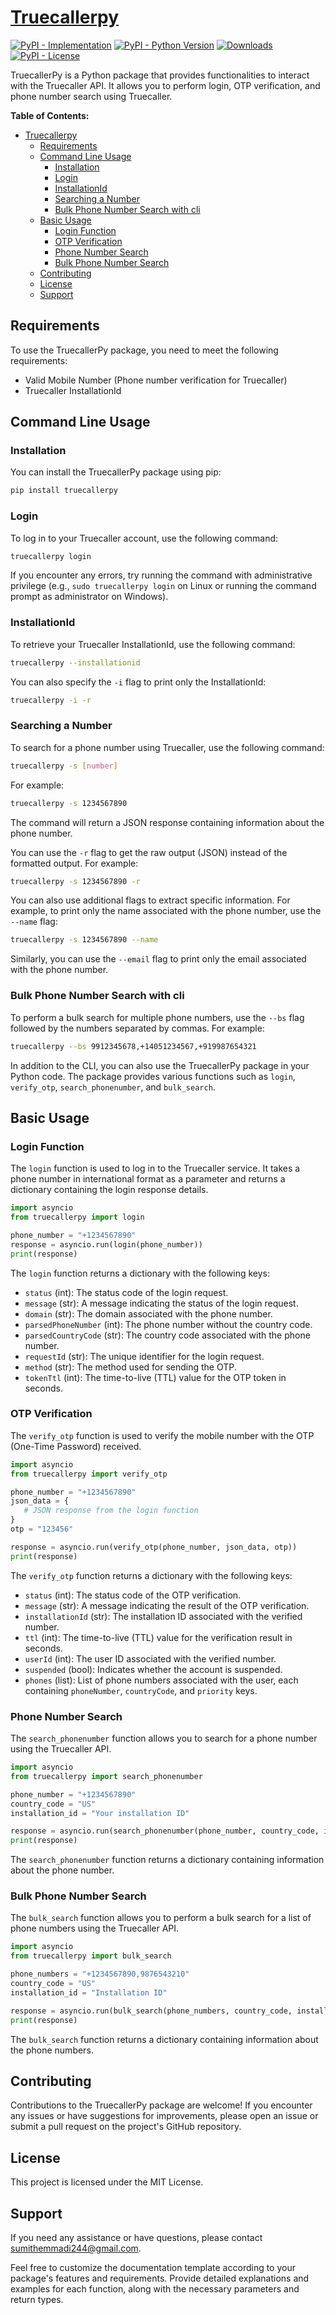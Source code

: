 # [Truecallerpy](https://github.com/sumithemmadi/truecallerpy)

[![PyPI - Implementation](https://img.shields.io/pypi/v/truecallerpy?style=flat-square)](https://pypi.org/project/truecallerpy)
[![PyPI - Python Version](https://img.shields.io/pypi/pyversions/truecallerpy?style=flat-square)](https://pypi.org/project/truecallerpy)
[![Downloads](https://pepy.tech/badge/truecallerpy)](https://pepy.tech/project/truecallerpy)
[![PyPI - License](https://img.shields.io/pypi/l/truecallerpy?style=flat-square)](https://github.com/sumithemmadi/truecallerpy/edit/main/LICENSE.md)

TruecallerPy is a Python package that provides functionalities to interact with the Truecaller API. It allows you to perform login, OTP verification, and phone number search using Truecaller.

**Table of Contents:**

- [Truecallerpy](#truecallerpy)
  - [Requirements](#requirements)
  - [Command Line Usage](#command-line-usage)
    - [Installation](#installation)
    - [Login](#login)
    - [InstallationId](#installationid)
    - [Searching a Number](#searching-a-number)
    - [Bulk Phone Number Search with cli](#bulk-phone-number-search-with-cli)
  - [Basic Usage](#basic-usage)
    - [Login Function](#login-function)
    - [OTP Verification](#otp-verification)
    - [Phone Number Search](#phone-number-search)
    - [Bulk Phone Number Search](#bulk-phone-number-search)
  - [Contributing](#contributing)
  - [License](#license)
  - [Support](#support)

## Requirements

To use the TruecallerPy package, you need to meet the following requirements:

- Valid Mobile Number (Phone number verification for Truecaller)
- Truecaller InstallationId

## Command Line Usage

### Installation

You can install the TruecallerPy package using pip:

```bash
pip install truecallerpy
```

### Login

To log in to your Truecaller account, use the following command:

```bash
truecallerpy login
```

If you encounter any errors, try running the command with administrative privilege (e.g., `sudo truecallerpy login` on Linux or running the command prompt as administrator on Windows).

### InstallationId

To retrieve your Truecaller InstallationId, use the following command:

```bash
truecallerpy --installationid
```

You can also specify the `-i` flag to print only the InstallationId:

```bash
truecallerpy -i -r
```

### Searching a Number

To search for a phone number using Truecaller, use the following command:

```bash
truecallerpy -s [number]
```

For example:

```bash
truecallerpy -s 1234567890
```

The command will return a JSON response containing information about the phone number.

You can use the `-r` flag to get the raw output (JSON) instead of the formatted output. For example:

```bash
truecallerpy -s 1234567890 -r
```

You can also use additional flags to extract specific information. For example, to print only the name associated with the phone number, use the `--name` flag:

```bash
truecallerpy -s 1234567890 --name
```

Similarly, you can use the `--email` flag to print only the email associated with the phone number.

### Bulk Phone Number Search with cli

To perform a bulk search for multiple phone numbers, use the `--bs` flag followed by the numbers separated by commas. For example:

```bash
truecallerpy --bs 9912345678,+14051234567,+919987654321
```

In addition to the CLI, you can also use the TruecallerPy package in your Python code. The package provides various functions such as `login`, `verify_otp`, `search_phonenumber`, and `bulk_search`.

## Basic Usage

### Login Function

The `login` function is used to log in to the Truecaller service. It takes a phone number in international format as a parameter and returns a dictionary containing the login response details.

```python
import asyncio
from truecallerpy import login

phone_number = "+1234567890"
response = asyncio.run(login(phone_number))
print(response)
```

The `login` function returns a dictionary with the following keys:

- `status` (int): The status code of the login request.
- `message` (str): A message indicating the status of the login request.
- `domain` (str): The domain associated with the phone number.
- `parsedPhoneNumber` (int): The phone number without the country code.
- `parsedCountryCode` (str): The country code associated with the phone number.
- `requestId` (str): The unique identifier for the login request.
- `method` (str): The method used for sending the OTP.
- `tokenTtl` (int): The time-to-live (TTL) value for the OTP token in seconds.

### OTP Verification

The `verify_otp` function is used to verify the mobile number with the OTP (One-Time Password) received.

```python
import asyncio
from truecallerpy import verify_otp

phone_number = "+1234567890"
json_data = {
   # JSON response from the login function
}
otp = "123456"

response = asyncio.run(verify_otp(phone_number, json_data, otp))
print(response)
```

The `verify_otp` function returns a dictionary with the following keys:

- `status` (int): The status code of the OTP verification.
- `message` (str): A message indicating the result of the OTP verification.
- `installationId` (str): The installation ID associated with the verified number.
- `ttl` (int): The time-to-live (TTL) value for the verification result in seconds.
- `userId` (int): The user ID associated with the verified number.
- `suspended` (bool): Indicates whether the account is suspended.
- `phones` (list): List of phone numbers associated with the user, each containing `phoneNumber`, `countryCode`, and `priority` keys.

### Phone Number Search

The `search_phonenumber` function allows you to search for a phone number using the Truecaller API.

```python
import asyncio
from truecallerpy import search_phonenumber

phone_number = "+1234567890"
country_code = "US"
installation_id = "Your installation ID"

response = asyncio.run(search_phonenumber(phone_number, country_code, installation_id))
print(response)
```

The `search_phonenumber` function returns a dictionary containing information about the phone number.

### Bulk Phone Number Search

The `bulk_search` function allows you to perform a bulk search for a list of phone numbers using the Truecaller API.

```python
import asyncio
from truecallerpy import bulk_search

phone_numbers = "+1234567890,9876543210"
country_code = "US"
installation_id = "Installation ID"

response = asyncio.run(bulk_search(phone_numbers, country_code, installation_id))
print(response)
```

The `bulk_search` function returns a dictionary containing information about the phone numbers.

## Contributing

Contributions to the TruecallerPy package are welcome! If you encounter any issues or have suggestions for improvements, please open an issue or submit a pull request on the project's GitHub repository.

## License

This project is licensed under the MIT License.

## Support

If you need any assistance or have questions, please contact [sumithemmadi244@gmail.com](mailto:sumithemmadi244@gmail.com).

Feel free to customize the documentation template according to your package's features and requirements. Provide detailed explanations and examples for each function, along with the necessary parameters and return types.

